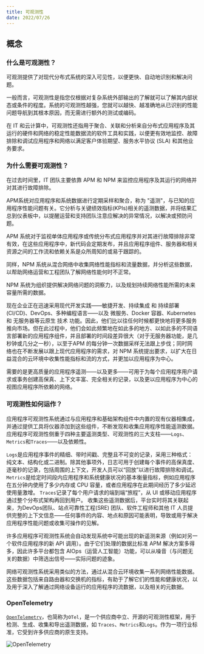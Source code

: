 ```yaml
---
title: 可观测性
date: 2022/07/26
---
```


## 概念

### 什么是可观测性？

可观测提供了对现代分布式系统的深入可见性，以便更快、自动地识别和解决问题。

一般而言，可观测性是指您仅根据对复杂系统外部输出的了解就可以了解其内部状态或条件的程度。系统的可观测性越强，您就可以越快、越准确地从已识别的性能问题导航到其根本原因，而无需进行额外的测试或编码。

在 IT 和云计算中，可观测性还指用于聚合、关联和分析来自分布式应用程序及其运行的硬件和网络的稳定性能数据流的软件工具和实践，以便更有效地监控、故障排除和调试应用程序和网络以满足客户体验期望、服务水平协议 (SLA) 和其他业务要求。

### 为什么需要可观测性？

在过去时间里，IT 团队主要依靠 APM 和 NPM 来监控应用程序及其运行的网络并对其进行故障排除。

APM系统对应用程序和系统数据进行定期采样和聚合，称为 "遥测"，与已知的应用程序性能问题有关。它分析与关键绩效指标(KPIs)相关的遥测数据，并将结果汇​​总到仪表板中，以提醒运营和支持团队注意应解决的异常情况，以解决或预防问题。

APM 系统对于监视单体应用程序或传统分布式应用程序并对其进行故障排除非常有效，在这些应用程序中，新代码会定期发布，并且应用程序组件、服务器和相关资源之间的工作流和依赖关系是众所周知的或易于跟踪的。

同样，NPM 系统从混合网络中收集网络性能指标和流量数据，并分析这些数据，以帮助网络运营和工程团队了解网络性能何时不正常。

NPM 系统为组织提供解决网络问题的洞察力，以及规划持续网络性能所需的未来容量所需的数据。

现在企业正在迅速采用现代开发实践——敏捷开发、持续集成 和 持续部署 (CI/CD)、DevOps、多种编程语言——以及 微服务、Docker 容器、Kubernetes 和 无服务器等云原生 技术  功能。因此，他们比以往任何时候都更快地将更多服务推向市场。但在此过程中，他们会如此频繁地在如此多的地方、以如此多的不同语言部署新的应用程序组件，并且部署的时间段差异很大（对于无服务器功能，是几秒钟或几分之一秒），以至于APM 的每分钟一次数据采样无法跟上步伐；同时网络也在不断发展以跟上现代应用程序的需求，对 NPM 系统提出要求，以扩大在日益混合的云环境中收集性能指标和流的方式，并更加以应用程序为中心。

需要的是更高质量的应用程序遥测——以及更多——可用于为每个应用程序用户请求或事务创建高保真、上下文丰富、完全相关的记录，以及更以应用程序为中心的视图应用程序所依赖的网络。

### 可观测性如何运作？

应用程序可观测性系统通过与应用程序和基础架构组件中内置的现有仪器相集成，并通过提供工具将仪器添加到这些组件，不断发现和收集应用程序性能遥测数据。应用程序可观测性侧重于四种主要遥测类型、可观测性的三大支柱——`Logs`、`Metrics`和`Traces`——以及依赖性。

`Logs`是应用程序事件的精细、带时间戳、完整且不可变的记录，采用三种格式：纯文本、结构化或二进制。除其他事项外，日志可用于创建每个事件的高保真度、逐毫秒的记录，包括周围的上下文，开发人员可以“回放”以进行故障排除和调试。
`Metrics`是给定时间段内应用程序和系统健康状况的基本衡量指标，例如应用程序在五分钟内使用了多少内存或 CPU 容量，或者应用程序在此期间经历了多少延迟使用量激增。
`Traces`记录了每个用户请求的端到端“旅程”，从 UI 或移动应用程序通过整个分布式架构再回到用户。
收集这些遥测数据后，平台实时将其关联起来，为DevOps团队、站点可靠性工程(SRE) 团队、软件工程师和其他 IT 人员提供完整的上下文信息——任何事件的内容、地点和原因可能表明，导致或用于解决应用程序性能问题或收集可操作的见解。

许多应用程序可观测性系统会自动发现系统中可能出现的新遥测来源（例如对另一个软件应用程序的新 API 调用）。由于它们处理的数据比标准 APM 解决方案多得多，因此许多平台都包含 AIOps（运营人工智能）功能，可以从噪音（与问题无关的数据）中筛选出信号——实际问题的迹象。

网络可观测性系统采用类似的方法，通过从混合云环境收集一系列网络性能数据。这些数据包括来自路由器和交换机的指标，有助于了解它们的性能和健康状况，以及用于深入了解通过网络设备运行的应用程序的流数据，以及相关的元数据。

### OpenTelemetry
[`OpenTelemetry`](https://opentelemetry.io/)，也简称为`OTel`，是一个供应商中立、开源的可观测性框架，用于检测、生成、收集和导出遥测数据，如 `Traces`、`Metrics`和`Logs`。作为一项行业标准，它受到许多供应商的原生支持。

![OpenTelemetry](/framework/otel.png)